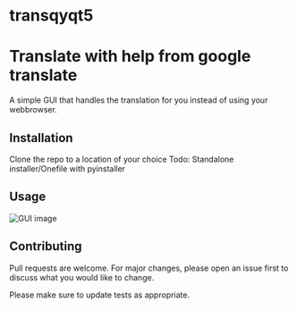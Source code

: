 # transqyqt5

# Translate with help from google translate

A simple GUI that handles the translation for you instead of using your webbrowser.

## Installation

Clone the repo to a location of your choice
Todo: Standalone installer/Onefile with pyinstaller

## Usage
![GUI image]()

## Contributing
Pull requests are welcome. For major changes, please open an issue first to discuss what you would like to change.

Please make sure to update tests as appropriate.